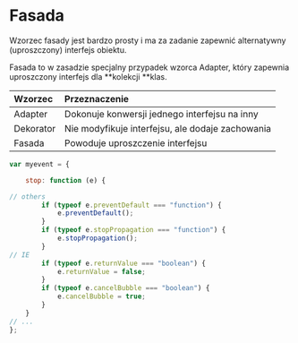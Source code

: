 # Fasada

Wzorzec fasady jest bardzo prosty i ma za zadanie zapewnić alternatywny \(uproszczony\) interfejs obiektu.

Fasada to w zasadzie specjalny przypadek wzorca Adapter, który zapewnia uproszczony interfejs dla **kolekcji **klas.

| Wzorzec | Przeznaczenie |
| :--- | :--- |
| Adapter | Dokonuje konwersji jednego interfejsu na inny |
| Dekorator | Nie modyfikuje interfejsu, ale dodaje zachowania |
| Fasada | Powoduje uproszczenie interfejsu |

```js
var myevent = {

    stop: function (e) {

// others
        if (typeof e.preventDefault === "function") {
            e.preventDefault();
        }
        if (typeof e.stopPropagation === "function") {
            e.stopPropagation();
        }
// IE
        if (typeof e.returnValue === "boolean") {
            e.returnValue = false;
        }
        if (typeof e.cancelBubble === "boolean") {
            e.cancelBubble = true;
        }
    }
// ...
};




```



